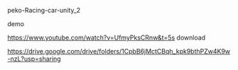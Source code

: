 peko-Racing-car-unity_2

demo


https://www.youtube.com/watch?v=UfmyPksCRnw&t=5s
download


https://drive.google.com/drive/folders/1CpbB6jMctCBqh_kpk9bthPZw4K9w-nzL?usp=sharing
